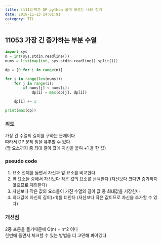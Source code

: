 ```yaml
---
title: (1113)백준 DP python 풀며 모르는 내용 정리
date: 2019-11-13 14:01:91
category: TIL
---
```


## 11053 가장 긴 증가하는 부분 수열

```py
import sys
n = int(sys.stdin.readline())
nums = list(map(int, sys.stdin.readline().split()))

dp = [0 for i in range(n)]

for i in range(len(nums)):
    for j in range(i):
        if nums[j] < nums[i]:
            dp[i] = max(dp[j], dp[i])

    dp[i] += 1

print(max(dp))
```

### 의도

가장 긴 수열의 길이를 구하는 문제이다  
따라서 DP 문제 임을 유추할 수 있다  
(앞 요소까지 중 최대 길이 값에 자신을 붙여 +1 을 한 값)

### pseudo code

1. 요소 전체를 돌면서 자신과 앞 요소를 비교한다
2. 앞 요소들 중에서 자신보다 작은 값의 요소를 선택한다
   (자신보다 크다면 증가하지 않으므로 제외한다)
3. 자신보다 작은 값의 요소들이 가진 수열의 길이 값 중 최대값을 저장한다
4. 최대값에 자신의 길이(+1)를 더한다
   (자신보다 작은 값이므로 자신을 추가할 수 있다)

### 개선점

2중 포문을 돌기때문에 O(n) = n^2 이다  
한번에 돌면서 체크할 수 있는 방법을 더 고민해 봐야겠다

##
